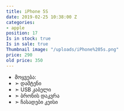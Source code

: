 ```yaml
---
title: iPhone 5S
date: 2019-02-25 10:38:00 Z
categories:
- apple
position: 17
Is in stock: true
Is in sale: true
Thumbnail image: "/uploads/iPhone%205s.png"
price: 290
old price: 350
---
```


* მოყვება: 
* ➣ დამტენი
* ➣ USB კაბელი
* ➣ ბრონის დაკვრა
* ➣ ჩასადები კეისი